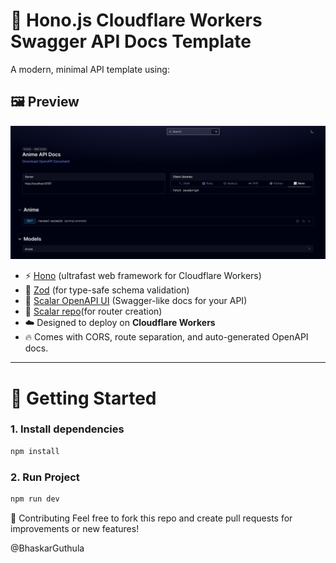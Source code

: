 # 🧪 Hono.js Cloudflare Workers Swagger API Docs Template

A modern, minimal API template using:

## 🖼️ Preview

![API Template Screenshot](./docs/api-docs.png)

- ⚡ [Hono](https://hono.dev/) (ultrafast web framework for Cloudflare Workers)
- 🧩 [Zod](https://zod.dev/) (for type-safe schema validation)
- 📘 [Scalar OpenAPI UI](https://scalar.com/docs/openapi/) (Swagger-like docs for your API)
- 🌳 [Scalar repo](https://github.com/honojs/middleware/tree/main/packages/zod-openapi)(for router creation)
- ☁️ Designed to deploy on **Cloudflare Workers**
- 🔥 Comes with CORS, route separation, and auto-generated OpenAPI docs.

---
# 🚀 Getting Started

### 1. Install dependencies

```bash
npm install
```
### 2. Run Project

```bash
npm run dev
```

🤝 Contributing
Feel free to fork this repo and create pull requests for improvements or new features!

@BhaskarGuthula
